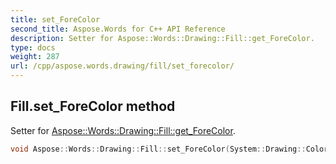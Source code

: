 ```yaml
---
title: set_ForeColor
second_title: Aspose.Words for C++ API Reference
description: Setter for Aspose::Words::Drawing::Fill::get_ForeColor. 
type: docs
weight: 287
url: /cpp/aspose.words.drawing/fill/set_forecolor/
---
```

## Fill.set_ForeColor method


Setter for [Aspose::Words::Drawing::Fill::get_ForeColor](../get_forecolor/).

```cpp
void Aspose::Words::Drawing::Fill::set_ForeColor(System::Drawing::Color value)
```

